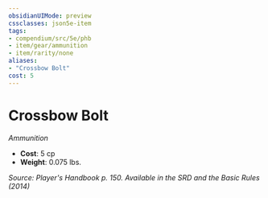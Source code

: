 ```yaml
---
obsidianUIMode: preview
cssclasses: json5e-item
tags:
- compendium/src/5e/phb
- item/gear/ammunition
- item/rarity/none
aliases: 
- "Crossbow Bolt"
cost: 5
---
```

# Crossbow Bolt
*Ammunition*  

- **Cost**: 5 cp
- **Weight**: 0.075 lbs.

*Source: Player's Handbook p. 150. Available in the <span title='Systems Reference Document (5.1)'>SRD</span> and the Basic Rules (2014)*